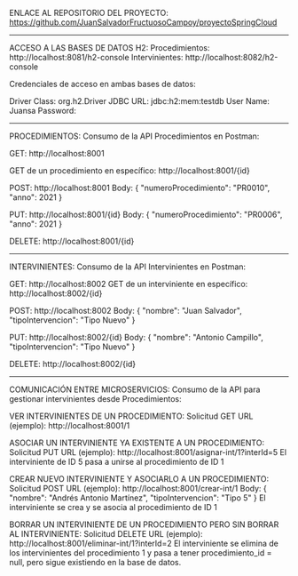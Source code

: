 ENLACE AL REPOSITORIO DEL PROYECTO: https://github.com/JuanSalvadorFructuosoCampoy/proyectoSpringCloud

-----------------------------------------------------------------------------

ACCESO A LAS BASES DE DATOS H2:
Procedimientos: http://localhost:8081/h2-console
Intervinientes: http://localhost:8082/h2-console

Credenciales de acceso en ambas bases de datos:

Driver Class: org.h2.Driver
JDBC URL: jdbc:h2:mem:testdb
User Name: Juansa
Password:

-----------------------------------------------------------------------------

PROCEDIMIENTOS:
Consumo de la API Procedimientos en Postman:

GET: http://localhost:8001

GET de un procedimiento en específico: http://localhost:8001/{id}

POST: http://localhost:8001
Body:
{
"numeroProcedimiento": "PR0010",
"anno": 2021
}

PUT: http://localhost:8001/{id}
Body:
{
"numeroProcedimiento": "PR0006",
"anno": 2021
}

DELETE: http://localhost:8001/{id}

-----------------------------------------------------------------------------

INTERVINIENTES:
Consumo de la API Intervinientes en Postman:

GET: http://localhost:8002
GET de un interviniente en específico: http://localhost:8002/{id}

POST: http://localhost:8002
Body:
{
"nombre": "Juan Salvador",
"tipoIntervencion": "Tipo Nuevo"
}

PUT: http://localhost:8002/{id}
Body:
{
"nombre": "Antonio Campillo",
"tipoIntervencion": "Tipo Nuevo"
}

DELETE:  http://localhost:8002/{id}

-----------------------------------------------------------------------------

COMUNICACIÓN ENTRE MICROSERVICIOS:
Consumo de la API para gestionar intervinientes desde Procedimientos:

VER INTERVINIENTES DE UN PROCEDIMIENTO:
Solicitud GET
URL (ejemplo): http://localhost:8001/1

ASOCIAR UN INTERVINIENTE YA EXISTENTE A UN PROCEDIMIENTO:
Solicitud PUT
URL (ejemplo): http://localhost:8001/asignar-int/1?interId=5
El interviniente de ID 5 pasa a unirse al procedimiento de ID 1

CREAR NUEVO INTERVINIENTE Y ASOCIARLO A UN PROCEDIMIENTO:
Solicitud POST
URL (ejemplo): http://localhost:8001/crear-int/1
Body:
{
"nombre": "Andrés Antonio Martínez",
"tipoIntervencion": "Tipo 5"
}
El interviniente se crea y se asocia al procedimiento de ID 1

BORRAR UN INTERVINIENTE DE UN PROCEDIMIENTO PERO SIN BORRAR AL INTERVINIENTE:
Solicitud DELETE
URL (ejemplo): http://localhost:8001/eliminar-int/1?interId=2
El interviniente se elimina de los intervinientes del procedimiento 1 y 
pasa a tener procedimiento_id = null, pero sigue existiendo en la base de datos.
